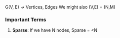 G(V, E) -> Vertices, Edges
We might also (V,E) = (N,M)

### Important Terms

1. **Sparse**: If we have N nodes,  Sparse = \<N